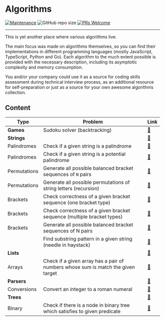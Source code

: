 # Algorithms

[![Maintenance](https://img.shields.io/maintenance/yes/2023.svg?style=flat)]()
![GitHub repo size](https://img.shields.io/github/repo-size/zhibirc/algorithms)
[![PRs Welcome](https://img.shields.io/badge/PRs-welcome-blue.svg?style=flat)]()

---

This is yet another place where various algorithms live.

The main focus was made on algorithms themselves, so you can find their implementations in different programming languages (mostly JavaScript, TypeScript, Python and Go). Each algorithm to the much extent possible is provided with the necessary description, including its asymptotic complexity and memory consumption.

You and/or your company could use it as a source for coding skills assessment during technical interview process, as an additional resource for self-preparation or just as a source for your own awesome algorithms collection.

## Content

| Type         | Problem                                                                          | Link                                                             |
|--------------|----------------------------------------------------------------------------------|------------------------------------------------------------------|
| **Games**    | Sudoku solver (backtracking)                                                     | [🔗](./games/sudoku-solver.py)                                   |
| **Strings**  |                                                                                  | [🔗](./strings/)                                                 |
| Palindromes  | Check if a given string is a palindrome                                          | [🔗](./strings/palindromes/is-palindrome.go)                     |
| Palindromes  | Check if a given string is a potential palindrome                                | [🔗](./strings/palindromes/is-potential-palindrome.py)           |
| Permutations | Generate all possible balanced bracket sequences of `N` pairs                    | [🔗](./strings/permutations/balanced-bracket-sequences.py)       |
| Permutations | Generate all possible permutations of string letters (recursion)                 | [🔗](./strings/permutations/generate-all-recursive.ts)           |
| Brackets     | Check correctness of a given bracket sequence (one bracket type)                 | [🔗](./strings/brackets/is-correct-onetype-bracket-sequence.js)  |
| Brackets     | Check correctness of a given bracket sequence (multiple bracket types)           | [🔗](./strings/brackets/is-correct-multitype-bracket-sequence.js)|
| Brackets     | Generate all possible balanced bracket sequences of N pairs                      | [🔗](./strings/brackets/generate-bracket-sequences-recursion.py) |
|              | Find substring pattern in a given string (needle in haystack)                    | [🔗](./strings/find-needle-haystack.py)                          |
| **Lists**    |                                                                                  | [🔗](./lists/)                                                   |
| Arrays       | Check if a given array has a pair of numbers whose sum is match the given target | [🔗](./lists/arrays/has-pair-sum-equal-n.js)                     |
| **Parsers**  |                                                                                  | [🔗](./parsers/)                                                 |
| Conversions  | Convert an integer to a roman numeral                                            | [🔗](./parsers/conversions/integer-to-roman.ts)                  |
| **Trees**    |                                                                                  | [🔗](./trees/)                                                   |
| Binary       | Check if there is a node in binary tree which satisfies to given predicate       | [🔗](./trees/binary/search.py)                                   |
